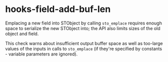 # hooks-field-add-buf-len

Emplacing a new field into STObject by calling `sto_emplace` requires
enough space to serialize the new STObject into; the API also limits
sizes of the old object and field.

This check warns about insufficient output buffer space as well as
too-large values of the inputs in calls to `sto_emplace` (if they're
specified by constants - variable parameters are ignored).

